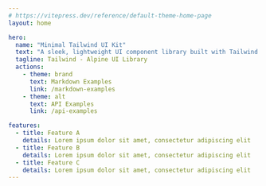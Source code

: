 ```yaml
---
# https://vitepress.dev/reference/default-theme-home-page
layout: home

hero:
  name: "Minimal Tailwind UI Kit"
  text: "A sleek, lightweight UI component library built with Tailwind CSS and Alpine.js."
  tagline: Tailwind - Alpine UI Library
  actions:
    - theme: brand
      text: Markdown Examples
      link: /markdown-examples
    - theme: alt
      text: API Examples
      link: /api-examples

features:
  - title: Feature A
    details: Lorem ipsum dolor sit amet, consectetur adipiscing elit
  - title: Feature B
    details: Lorem ipsum dolor sit amet, consectetur adipiscing elit
  - title: Feature C
    details: Lorem ipsum dolor sit amet, consectetur adipiscing elit
---
```


